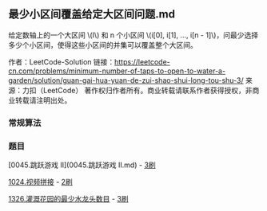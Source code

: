 <script src="https://cdn.bootcss.com/mathjax/2.7.7/MathJax.js?config=TeX-AMS-MML_HTMLorMML"></script>

## 最少小区间覆盖给定大区间问题.md

给定数轴上的一个大区间 \\(I\\) 和 n 个小区间 \\(i[0], i[1], ..., i[n - 1]\\)，问最少选择多少个小区间，使得这些小区间的并集可以覆盖整个大区间。

作者：LeetCode-Solution
链接：https://leetcode-cn.com/problems/minimum-number-of-taps-to-open-to-water-a-garden/solution/guan-gai-hua-yuan-de-zui-shao-shui-long-tou-shu-3/
来源：力扣（LeetCode）
著作权归作者所有。商业转载请联系作者获得授权，非商业转载请注明出处。


### 常规算法

### 题目

[0045.跳跃游戏 II](0045.跳跃游戏 II.md) - [3刷](qu0045/solu/Solution.java)

[1024.视频拼接](1024.视频拼接.md) - [2刷](qu1024/solu/Solution.java)

[1326.灌溉花园的最少水龙头数目](1326.灌溉花园的最少水龙头数目.md) - [3刷](qu1326/solu/Solution.java)
